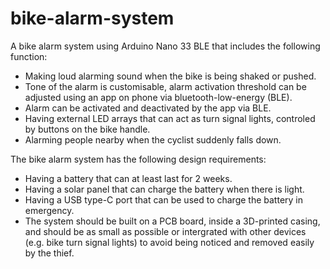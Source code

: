 # bike-alarm-system

A bike alarm system using Arduino Nano 33 BLE that includes the following function:

- Making loud alarming sound when the bike is being shaked or pushed.
- Tone of the alarm is customisable, alarm activation threshold can be adjusted using an app on phone via bluetooth-low-energy (BLE).
- Alarm can be activated and deactivated by the app via BLE.
- Having external LED arrays that can act as turn signal lights, controled by buttons on the bike handle.
- Alarming people nearby when the cyclist suddenly falls down.

The bike alarm system has the following design requirements:

- Having a battery that can at least last for 2 weeks.
- Having a solar panel that can charge the battery when there is light.
- Having a USB type-C port that can be used to charge the battery in emergency.
- The system should be built on a PCB board, inside a 3D-printed casing, and should be as small as possible or intergrated with other devices (e.g. bike turn signal lights) to avoid being noticed and removed easily by the thief.
  
